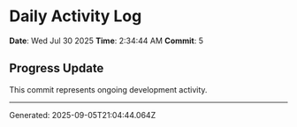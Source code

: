 # Daily Activity Log

**Date**: Wed Jul 30 2025
**Time**: 2:34:44 AM
**Commit**: 5

## Progress Update

This commit represents ongoing development activity.

---
Generated: 2025-09-05T21:04:44.064Z
